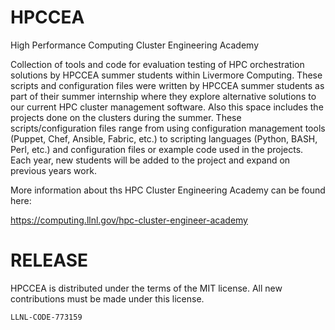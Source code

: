 # HPCCEA
High Performance Computing Cluster Engineering Academy 

Collection of tools and code for evaluation testing of HPC orchestration solutions by HPCCEA summer students within Livermore Computing. These scripts and configuration files were written by HPCCEA summer students as part of their summer internship where they explore alternative solutions to our current HPC cluster management software. Also this space includes the projects done on the clusters during the summer. These scripts/configuration files range from using configuration management tools (Puppet, Chef, Ansible, Fabric, etc.) to scripting languages (Python, BASH, Perl, etc.) and configuration files or example code used in the projects. Each year, new students will be added to the project and expand on previous years work.

More information about ths HPC Cluster Engineering Academy can be found here: 

https://computing.llnl.gov/hpc-cluster-engineer-academy

# RELEASE

HPCCEA is distributed under the terms of the MIT license. All new contributions must be made under this license.

``LLNL-CODE-773159``
